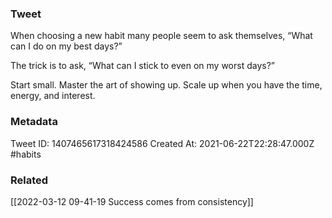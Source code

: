 ### Tweet
When choosing a new habit many people seem to ask themselves, “What can I do on my best days?”

The trick is to ask, “What can I stick to even on my worst days?”

Start small. Master the art of showing up. Scale up when you have the time, energy, and interest.

### Metadata
Tweet ID: 1407465617318424586
Created At: 2021-06-22T22:28:47.000Z
#habits

### Related
[[2022-03-12 09-41-19 Success comes from consistency]]

